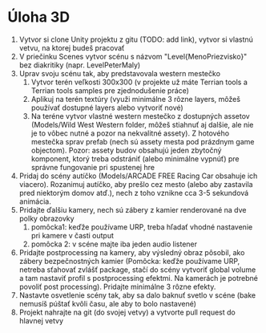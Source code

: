# Úloha 3D

1. Vytvor si clone Unity projektu z gitu (TODO: add link), vytvor si vlastnú vetvu, na ktorej budeš pracovať
1. V priečinku Scenes vytvor scénu s názvom "Level{MenoPriezvisko}" bez diakritiky (napr. LevelPeterMaly)
1. Uprav svoju scénu tak, aby predstavovala western mestečko
    1. Vytvor terén veľkosti 300x300 (v projekte už máte Terrian tools a Terrian tools samples pre zjednodušenie práce)
    2. Aplikuj na terén textúry (využi minimálne 3 rôzne layers, môžeš používať dostupné layers alebo vytvoriť nové)
    3. Na teréne vytvor vlastné western mestečko z dostupných assetov (Models/Wild West Western folder, môžeš stiahnuť aj dalšie, ale nie je to vôbec nutné a pozor na nekvalitné assety). Z hotového mestečka sprav prefab (nech sú assety mesta pod prázdnym game objectom). Pozor: assety budov obsahujú jeden zbytočný komponent, ktorý treba odstrániť (alebo minimálne vypnúť) pre správne fungovanie pri spustenej hre
1. Pridaj do scény autíčko (Models/ARCADE FREE Racing Car obsahuje ich viacero). Rozanimuj autíčko, aby prešlo cez mesto (alebo aby zastavila pred niektorým domov atď.), nech z toho vznikne cca 3-5 sekundová animácia.
1. Pridajte ďalšiu kamery, nech sú zábery z kamier renderované na dve polky obrazovky
    1. pomôcka1: keďže používame URP, treba hľadať vhodné nastavenie pri kamere v časti output
    2. pomôcka 2: v scéne majte iba jeden audio listener
1. Pridajte postprocessing na kamery, aby výsledný obraz pôsobil, ako zábery bezpečnostných kamier (Pomôcka: keďže používame URP, netreba sťahovať zvlášť package, stačí do scény vytvoriť global volume a tam nastaviť profil s postprocessing efektmi. Na kamerách je potrebné povoliť post processing). Pridajte minimálne 3 rôzne efekty.
1. Nastavte osvetlenie scény tak, aby sa dalo baknuť svetlo v scéne (bake nemusíš púštať kvôli času, ale aby to bolo nastavené)
1. Projekt nahrajte na git (do svojej vetvy) a vytvorte pull request do hlavnej vetvy
